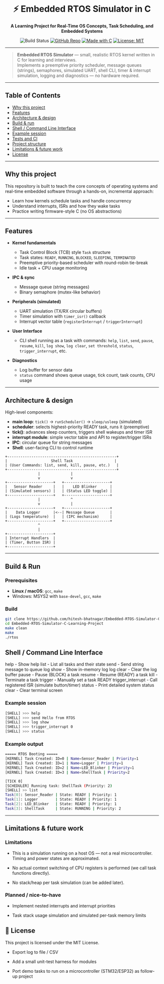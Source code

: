 

<div align="center">
  
# ⚡ Embedded RTOS Simulator in C  
**A Learning Project for Real-Time OS Concepts, Task Scheduling, and Embedded Systems**  


![Build Status](https://github.com/hitesh-bhatnagar/Embedded-RTOS-Simulator-C-Learning-Project/actions/workflows/ci.yml/badge.svg)
[![GitHub Repo](https://img.shields.io/badge/View%20on-GitHub-blue?style=for-the-badge&logo=github)](https://github.com/hitesh-bhatnagar/Embedded-RTOS-Simulator-C-Learning-Project)
[![Made with C](https://img.shields.io/badge/Made%20with-C-00599C?style=for-the-badge&logo=c)](https://en.wikipedia.org/wiki/C_(programming_language))
[![License: MIT](https://img.shields.io/badge/License-MIT-green.svg?style=for-the-badge)](LICENSE)

</div>

---

> **Embedded RTOS Simulator** — small, realistic RTOS kernel written in C for learning and interviews.  
> Implements a preemptive priority scheduler, message queues (strings), semaphores, simulated UART, shell CLI, timer & interrupt simulation, logging and diagnostics — no hardware required.

---

## Table of Contents

- [Why this project](#why-this-project)  
- [Features](#features)  
- [Architecture & design](#architecture--design)  
- [Build & run](#build--run)  
- [Shell / Command Line Interface](#shell--command-line-interface)  
- [Example session](#example-session)  
- [Tests and CI](#tests-and-ci)  
- [Project structure](#project-structure)  
- [Limitations & future work](#limitations--future-work)  
- [License](#license)  


---


## Why this project

This repository is built to teach the core concepts of operating systems and real-time embedded software through a hands-on, incremental approach:

- Learn how kernels schedule tasks and handle concurrency
- Understand interrupts, ISRs and how they wake tasks
- Practice writing firmware-style C (no OS abstractions)
  
---

## Features

- **Kernel fundamentals**
  - Task Control Block (TCB) style `Task` structure
  - Task states: `READY`, `RUNNING`, `BLOCKED`, `SLEEPING`, `TERMINATED`
  - Preemptive priority-based scheduler with round-robin tie-break
  - Idle task + CPU usage monitoring

- **IPC & sync**
  - Message queue (string messages)
  - Binary semaphore (mutex-like behavior)

- **Peripherals (simulated)**
  - UART simulation (TX/RX circular buffers)
  - Timer simulation with `timer_isr()` callback
  - Interrupt vector table (`registerInterrupt` / `triggerInterrupt`)

- **User Interface**
  - CLI shell running as a task with commands: `help`, `list`, `send`, `pause`, `resume`, `kill`, `log show`, `log clear`, `set threshold`, `status`, `trigger_interrupt`, etc.

- **Diagnostics**
  - Log buffer for sensor data
  - `status` command shows queue usage, tick count, task counts, CPU usage

---

## Architecture & design

High-level components:

- **main loop**: `tick()` → `runScheduler()` → `sleep/usleep` (simulated)
- **scheduler**: selects highest-priority READY task, runs it (preemptive)
- **tick()**: advances sleep counters, triggers shell wakeups and timer ISR
- **interrupt module**: simple vector table and API to register/trigger ISRs
- **IPC**: circular queue for string messages
- **Shell**: user-facing CLI to control runtime


```plaintext
+--------------------------------------------------+
|                    Shell Task                   |
| (User Commands: list, send, kill, pause, etc.)   |
+--------------------------------------------------+
               |              |  
               v              v  
+---------------------+   +---------------------+
|   Sensor Reader     |   |    LED Blinker      |
| (Simulated sensors) |   | (Status LED toggle) |
+---------------------+   +---------------------+
               |              ^
               v              |
+---------------------+   +---------------------+
|    Data Logger      |<--| Message Queue       |
| (Logs temperature)  |   | (IPC mechanism)     |
+---------------------+   +---------------------+
               ^
               |
+---------------------+
| Interrupt Handlers  |
| (Timer, Button ISR) |
+---------------------+
```
---

## Build & Run

### Prerequisites

- **Linux / macOS**: `gcc`, `make`
- Windows: MSYS2 with `base-devel`, `gcc`, `make`

### Build

```bash
git clone https://github.com/hitesh-bhatnagar/Embedded-RTOS-Simulator-C-Learning-Project.git
cd Embedded-RTOS-Simulator-C-Learning-Project
make clean
make
./rtos
```

## Shell / Command Line Interface

help                       - Show help
list                       - List all tasks and their state
send <message>             - Send string message to queue
log show                   - Show in-memory log
log clear                  - Clear the log buffer
pause <taskId>             - Pause (BLOCK) a task
resume <taskId>            - Resume (READY) a task
kill <taskId>              - Terminate a task
trigger <taskId>           - Manually set a task READY
trigger_interrupt <id>     - Call registered ISR (simulate button/timer)
status                     - Print detailed system status
clear                      - Clear terminal screen

### Example session
``` bash
[SHELL] >>> help
[SHELL] >>> send Hello from RTOS
[SHELL] >>> log show
[SHELL] >>> trigger_interrupt 0
[SHELL] >>> status
```
### Example output
``` bash
===== RTOS Booting =====
[KERNEL] Task Created: ID=0 | Name=Sensor_Reader | Priority=1
[KERNEL] Task Created: ID=1 | Name=Logger | Priority=1
[KERNEL] Task Created: ID=2 | Name=LED_Blinker | Priority=1
[KERNEL] Task Created: ID=3 | Name=ShellTask | Priority=2

[TICK 0]
[SCHEDULER] Running task: ShellTask (Priority: 2)
[SHELL] >> list
Task[0]: Sensor_Reader | State: READY | Priority: 1
Task[1]: Logger        | State: READY | Priority: 1
Task[2]: LED_Blinker   | State: READY | Priority: 1
Task[3]: ShellTask     | State: RUNNING | Priority: 2

```
---

## Limitations & future work

### Limitations

- This is a simulation running on a host OS — not a real microcontroller. Timing and power states are approximated.

- No actual context switching of CPU registers is performed (we call task functions directly).

- No stack/heap per task simulation (can be added later).

### Planned / nice-to-have

- Implement nested interrupts and interrupt priorities

- Task stack usage simulation and simulated per-task memory limits

## 📜 License
This project is licensed under the MIT License.

- Export log to file / CSV

- Add a small unit-test harness for modules

- Port demo tasks to run on a microcontroller (STM32/ESP32) as follow-up project
